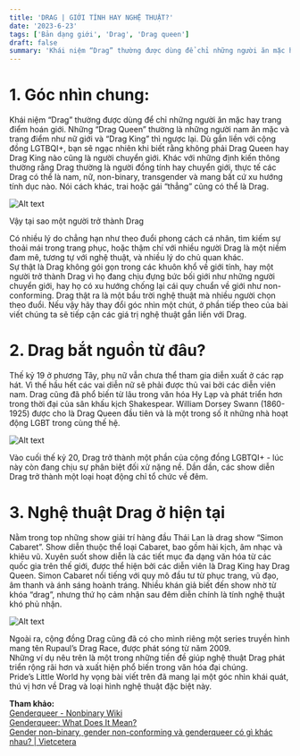 ```yaml
---
title: 'DRAG | GIỚI TÍNH HAY NGHỆ THUẬT?'
date: '2023-6-23'
tags: ['Bản dạng giới', 'Drag', 'Drag queen']
draft: false
summary: 'Khái niệm “Drag” thường được dùng để chỉ những người ăn mặc hay trang điểm hoán giới. Những “Drag Queen” thường là những người nam ăn mặc và trang điểm như nữ giới và “Drag King” thì ngược lại.'
---
```


# **1. Góc nhìn chung:**

Khái niệm “Drag” thường được dùng để chỉ những người ăn mặc hay trang điểm hoán giới. Những “Drag Queen” thường là những người nam ăn mặc và trang điểm như nữ giới và “Drag King” thì ngược lại. Dù gắn liền với cộng đồng LGTBQI+, bạn sẽ ngạc nhiên khi biết rằng không phải Drag Queen hay Drag King nào cũng là người chuyển giới. Khác với những định kiến thông thường rằng Drag thường là người đồng tính hay chuyển giới, thực tế các Drag có thể là nam, nữ, non-binary, transgender và mang bất cứ xu hướng tính dục nào. Nói cách khác, trai hoặc gái “thẳng” cũng có thể là Drag.

![Alt text](/static/images/DRAG/Drag-Flag.png 'Cờ tự hào Drag')

Vậy tại sao một người trở thành Drag

Có nhiều lý do chẳng hạn như theo đuổi phong cách cá nhân, tìm kiếm sự thoải mái trong trang phục, hoặc thậm chí với nhiều người Drag là một niềm đam mê, tương tự với nghệ thuật, và nhiều lý do chủ quan khác.\
Sự thật là Drag không gói gọn trong các khuôn khổ về giới tính, hay một người trở thành Drag vì họ đang chịu đựng bức bối giới như những người chuyển giới, hay họ có xu hướng chống lại cái quy chuẩn về giới như non-conforming. Drag thật ra là một bầu trời nghệ thuật mà nhiều người chọn theo đuổi. Nếu vậy hãy thay đổi góc nhìn một chút, ở phần tiếp theo của bài viết chúng ta sẽ tiếp cận các giá trị nghệ thuật gắn liền với Drag.

# **2. Drag bắt nguồn từ đâu?**

Thế kỷ 19 ở phương Tây, phụ nữ vẫn chưa thể tham gia diễn xuất ở các rạp hát. Vì thế hầu hết các vai diễn nữ sẽ phải được thủ vai bởi các diễn viên nam. Drag cũng đã phổ biến từ lâu trong văn hóa Hy Lạp và phát triển hơn trong thời đại của sân khấu kịch Shakespear. William Dorsey Swann (1860-1925) được cho là Drag Queen đầu tiên và là một trong số ít những nhà hoạt động LGBT trong cùng thế hệ.

![Alt text](/static/images/DRAG/Swan.png 'William Dorsey Swann')

Vào cuối thế kỷ 20, Drag trở thành một phần của cộng đồng LGBTQI+ - lúc này còn đang chịu sự phân biệt đối xử nặng nề. Dần dần, các show diễn Drag trở thành một loại hoạt động chỉ tổ chức về đêm.

# **3. Nghệ thuật Drag ở hiện tại**

Nằm trong top những show giải trí hàng đầu Thái Lan là drag show “Simon Cabaret”. Show diễn thuộc thể loại Cabaret, bao gồm hài kịch, âm nhạc và khiêu vũ. Xuyên suốt show diễn là các tiết mục đa dạng văn hóa từ các quốc gia trên thế giới, được thể hiện bởi các diễn viên là Drag King hay Drag Queen. Simon Cabaret nổi tiếng với quy mô đầu tư từ phục trang, vũ đạo, âm thanh và ánh sáng hoành tráng. Nhiều khán giả biết đến show nhờ từ khóa “drag”, nhưng thứ họ cảm nhận sau đêm diễn chính là tính nghệ thuật khó phủ nhận.

![Alt text](/static/images/DRAG/Simon.png 'Hình ảnh từ show diễn Simon Cabaret (nguồn Internet)')

Ngoài ra, cộng đồng Drag cũng đã có cho mình riêng một series truyền hình mang tên Rupaul’s Drag Race, được phát sóng từ năm 2009.\
Những ví dụ nêu trên là một trong những tiền đề giúp nghệ thuật Drag phát triển rộng rãi hơn và xuất hiện phổ biến trong văn hóa đại chúng.\
Pride’s Little World hy vọng bài viết trên đã mang lại một góc nhìn khái quát, thú vị hơn về Drag và loại hình nghệ thuật đặc biệt này.

**Tham khảo:**\
[Genderqueer - Nonbinary Wiki](https://nonbinary.wiki/wiki/Genderqueer)\
[Genderqueer: What Does It Mean?](https://www.healthline.com/health/transgender/genderqueer)\
[Gender non-binary, gender non-conforming và genderqueer có gì khác nhau? | Vietcetera](https://vietcetera.com/vn/gender-non-binary-gender-non-conforming-va-genderqueer-co-gi-khac-nhau)
